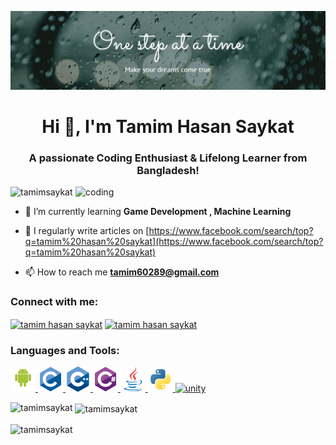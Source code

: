 ![logo](https://github.com/TamimSaykat/TamimSaykat1/blob/main/1695155187136.jpeg)
<h1 align="center">Hi 👋, I'm Tamim Hasan Saykat</h1>
<h3 align="center">A passionate Coding Enthusiast & Lifelong Learner from Bangladesh!</h3>

<img align="right" alt="coding" width="400" src="https://camo.githubusercontent.com/cae12fddd9d6982901d82580bdf321d81fb299141098ca1c2d4891870827bf17/68747470733a2f2f6d69726f2e6d656469756d2e636f6d2f6d61782f313336302f302a37513379765349765f7430696f4a2d5a2e676966">

<p align="left"> <img src="https://komarev.com/ghpvc/?username=tamimsaykat&label=Profile%20views&color=0e75b6&style=flat" alt="tamimsaykat" /> </p>

- 🌱 I’m currently learning **Game Development , Machine Learning**

- 📝 I regularly write articles on [https://www.facebook.com/search/top?q=tamim%20hasan%20saykat](https://www.facebook.com/search/top?q=tamim%20hasan%20saykat)

- 📫 How to reach me **tamim60289@gmail.com**

<h3 align="left">Connect with me:</h3>
<p align="left">
<a href="https://linkedin.com/in/tamim hasan saykat" target="blank"><img align="center" src="https://raw.githubusercontent.com/rahuldkjain/github-profile-readme-generator/master/src/images/icons/Social/linked-in-alt.svg" alt="tamim hasan saykat" height="30" width="40" /></a>
<a href="https://fb.com/tamim hasan saykat" target="blank"><img align="center" src="https://raw.githubusercontent.com/rahuldkjain/github-profile-readme-generator/master/src/images/icons/Social/facebook.svg" alt="tamim hasan saykat" height="30" width="40" /></a>
</p>

<h3 align="left">Languages and Tools:</h3>
<p align="left"> <a href="https://developer.android.com" target="_blank" rel="noreferrer"> <img src="https://raw.githubusercontent.com/devicons/devicon/master/icons/android/android-original-wordmark.svg" alt="android" width="40" height="40"/> </a> <a href="https://www.cprogramming.com/" target="_blank" rel="noreferrer"> <img src="https://raw.githubusercontent.com/devicons/devicon/master/icons/c/c-original.svg" alt="c" width="40" height="40"/> </a> <a href="https://www.w3schools.com/cpp/" target="_blank" rel="noreferrer"> <img src="https://raw.githubusercontent.com/devicons/devicon/master/icons/cplusplus/cplusplus-original.svg" alt="cplusplus" width="40" height="40"/> </a> <a href="https://www.w3schools.com/cs/" target="_blank" rel="noreferrer"> <img src="https://raw.githubusercontent.com/devicons/devicon/master/icons/csharp/csharp-original.svg" alt="csharp" width="40" height="40"/> </a> <a href="https://www.java.com" target="_blank" rel="noreferrer"> <img src="https://raw.githubusercontent.com/devicons/devicon/master/icons/java/java-original.svg" alt="java" width="40" height="40"/> </a> <a href="https://www.python.org" target="_blank" rel="noreferrer"> <img src="https://raw.githubusercontent.com/devicons/devicon/master/icons/python/python-original.svg" alt="python" width="40" height="40"/> </a> <a href="https://unity.com/" target="_blank" rel="noreferrer"> <img src="https://www.vectorlogo.zone/logos/unity3d/unity3d-icon.svg" alt="unity" width="40" height="40"/> </a> </p>

<p><img align="left" src="https://github-readme-stats.vercel.app/api/top-langs?username=tamimsaykat&show_icons=true&locale=en&layout=compact" alt="tamimsaykat" /></p>

<p>&nbsp;<img align="center" src="https://github-readme-stats.vercel.app/api?username=tamimsaykat&show_icons=true&locale=en" alt="tamimsaykat" /></p>

<p><img align="center" src="https://github-readme-streak-stats.herokuapp.com/?user=tamimsaykat&" alt="tamimsaykat" />
